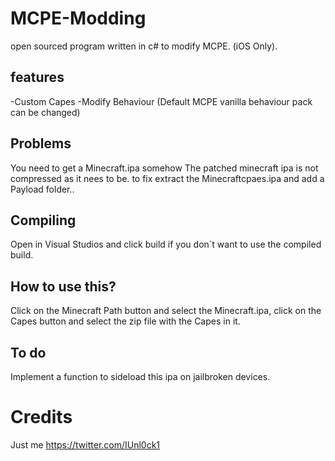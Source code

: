 # MCPE-Modding
open sourced program written in c# to modify MCPE. (iOS Only).

## features
-Custom Capes
-Modify Behaviour (Default MCPE vanilla behaviour pack can be changed)

## Problems
You need to get a Minecraft.ipa somehow
The patched minecraft ipa is not compressed as it nees to be. to fix extract the Minecraftcpaes.ipa and add a Payload folder..

## Compiling
Open in Visual Studios and click build if you don´t want to use the compiled build.

## How to use this?
Click on the Minecraft Path button and select the Minecraft.ipa, click on the Capes button and select the zip file with the Capes in it.

## To do
Implement a function to sideload this ipa on jailbroken devices.

# Credits
Just me
https://twitter.com/IUnl0ck1
